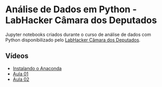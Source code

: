 # Análise de Dados em Python - LabHacker Câmara dos Deputados

Jupyter notebooks criados durante o curso de análise de dados com Python disponibilizado pelo [LabHacker Câmara dos Deputados](http://labhackercd.leg.br/).

## Vídeos

* [Instalando o Anaconda](https://youtu.be/wiMVpFfxA0w)
* [Aula 01](https://youtu.be/W_Bz7M91R1Q)
* [Aula 02](https://youtu.be/2oZHg3HOtcY)